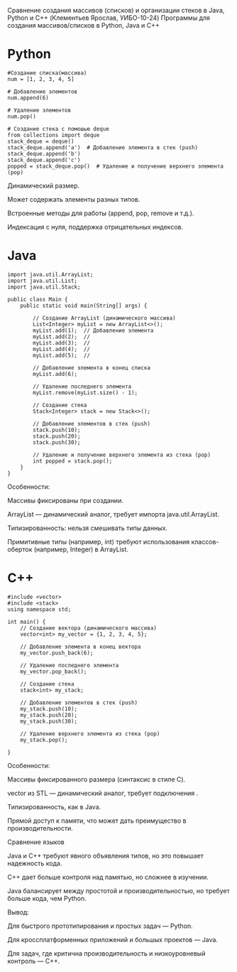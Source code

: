 Сравнение создания массивов (списков) и организации стеков в Java, Python и C++ (Клементьев Ярослав, УИБО-10-24)
Программы для создания массивов/списков в Python, Java и C++

 # Python
    #Создание списка(массива)
    num = [1, 2, 3, 4, 5]

    # Добавление элементов
    num.append(6)

    # Удаление элементов
    num.pop()

    # Создание стека с помошью deque
    from collections import deque
    stack_deque = deque()
    stack_deque.append('a')  # Добавление элемента в стек (push)
    stack_deque.append('b')  
    stack_deque.append('c')  
    popped = stack_deque.pop()  # Удаление и получение верхнего элемента (pop)
    
Динамический размер.

Может содержать элементы разных типов.

Встроенные методы для работы (append, pop, remove и т.д.).

Индексация с нуля, поддержка отрицательных индексов.

# Java
    import java.util.ArrayList;
    import java.util.List;
    import java.util.Stack;

    public class Main {
        public static void main(String[] args) {
        
            // Создание ArrayList (динамического массива)
            List<Integer> myList = new ArrayList<>();
            myList.add(1);  // Добавление элемента
            myList.add(2);  // 
            myList.add(3);  // 
            myList.add(4);  // 
            myList.add(5);  // 
        
            // Добавление элемента в конец списка
            myList.add(6);
        
            // Удаление последнего элемента
            myList.remove(myList.size() - 1);
        
            // Создание стека
            Stack<Integer> stack = new Stack<>();
        
            // Добавление элементов в стек (push)
            stack.push(10);
            stack.push(20);
            stack.push(30);
        
            // Удаление и получение верхнего элемента из стека (pop)
            int popped = stack.pop();
        }
    }
Особенности:

Массивы фиксированы при создании.

ArrayList — динамический аналог, требует импорта java.util.ArrayList.

Типизированность: нельзя смешивать типы данных.

Примитивные типы (например, int) требуют использования классов-оберток (например, Integer) в ArrayList.

# C++
    #include <vector>
    #include <stack>
    using namespace std;

    int main() {
        // Создание вектора (динамического массива)
        vector<int> my_vector = {1, 2, 3, 4, 5};
    
        // Добавление элемента в конец вектора
        my_vector.push_back(6);
    
        // Удаление последнего элемента
        my_vector.pop_back();
    
        // Создание стека
        stack<int> my_stack;
    
        // Добавление элементов в стек (push)
        my_stack.push(10);
        my_stack.push(20);
        my_stack.push(30);
    
        // Удаление верхнего элемента из стека (pop)
        my_stack.pop();
    
    }
Особенности:

Массивы фиксированного размера (синтаксис в стиле C).

vector из STL — динамический аналог, требует подключения <vector>.

Типизированность, как в Java.

Прямой доступ к памяти, что может дать преимущество в производительности.

Сравнение языков

Java и C++ требуют явного объявления типов, но это повышает надежность кода.

C++ дает больше контроля над памятью, но сложнее в изучении.

Java балансирует между простотой и производительностью, но требует больше кода, чем Python.

Вывод:

Для быстрого прототипирования и простых задач — Python.

Для кроссплатформенных приложений и большых проектов — Java.

Для задач, где критична производительность и низкоуровневый контроль — C++.


